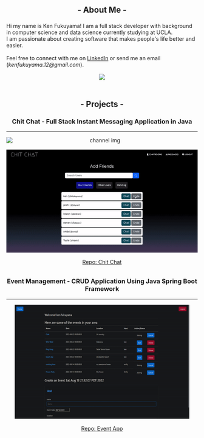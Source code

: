 
<h2 align="center" style="margin-bottom: 1rem; margin-top: 1rem;">

 <strong> - About Me - </strong>

</h2>


<p> 
Hi my name is Ken Fukuyama! I am a full stack developer with background in computer science and data science currently studying at UCLA. <br/> I am passionate about creating software that makes people's life better and easier. <br/>  <br/> Feel free to connect with me on <a href="https://www.linkedin.com/in/kenfukuyama/">LinkedIn</a> or send me an email (<em>kenfukuyama.12@gmail.com</em>).
</p>


<p align="center" style="margin-bottom: 3rem; margin-top: 1rem;">
  <img src="https://github-readme-streak-stats.herokuapp.com/?user=kenfukuyama&theme=black-ice&hide_border=false" />
</p>

<!-- <p align="center" style="border: 5px red;">
  <img width="460" height="300" src="space.gif" alt="space img">
</p> -->



<h2 align="center" style="margin-bottom: 1rem; margin-top: 1rem;">
 
 <strong> - Projects - </strong>

</h2>

<h3 align="center">
Chit Chat - Full Stack Instant Messaging Application in Java

</h3>


<hr/>

<div align="center">
  <div style="display: flex; gap: 1rem; flex-direction: column; align-items: center">
    <img width="600" src="chitchat-channels.gif" alt="channel img"/>
    <img width="600" src="chitchat-dms.gif" alt="dm img"/>
  </div>
</div>

<div align="center" style="margin-bottom: 2rem; margin-top: 1rem;">
  <a href="https://github.com/kenfukuyama/chitchat">Repo: Chit Chat</a>
</div>



<h3 align="center">

Event Management - CRUD Application Using Java Spring Boot Framework

</h3>


<hr/>

<p align="center">
  <img width="460" height="300" src="event_app_1.gif" alt="space img">
</p>

<div align="center">
  <a href="https://github.com/kenfukuyama/Event-Planner-App">Repo: Event App</a>
</div>












<!--
**kenfukuyama/kenfukuyama** is a ✨ _special_ ✨ repository because its `README.md` (this file) appears on your GitHub profile.

Here are some ideas to get you started:

- 🔭 I’m currently working on ...
- 🌱 I’m currently learning ...
- 👯 I’m looking to collaborate on ...
- 🤔 I’m looking for help with ...
- 💬 Ask me about ...
- 📫 How to reach me: ...
- 😄 Pronouns: ...
- ⚡ Fun fact: ...
-->
